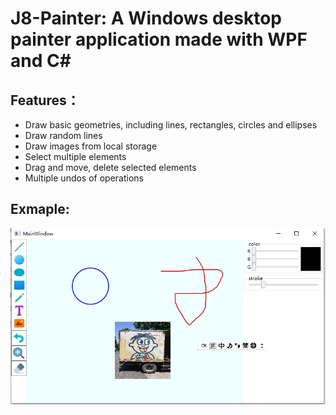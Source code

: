 # J8-Painter: A Windows desktop painter application made with WPF and C#

## Features：

- Draw basic geometries, including lines, rectangles, circles and ellipses
- Draw random lines
- Draw images from local storage
- Select multiple elements
- Drag and move, delete selected elements
- Multiple undos of operations

## Exmaple:

![a](a.PNG)
